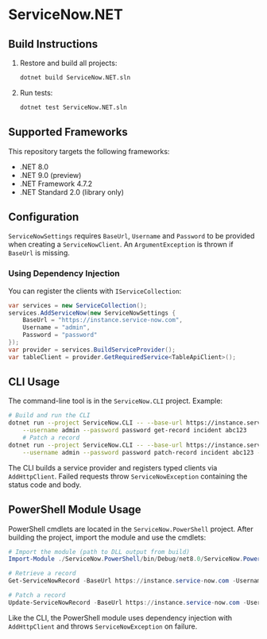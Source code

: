# ServiceNow.NET

## Build Instructions

1. Restore and build all projects:
   ```bash
   dotnet build ServiceNow.NET.sln
   ```
2. Run tests:
   ```bash
   dotnet test ServiceNow.NET.sln
   ```

## Supported Frameworks

This repository targets the following frameworks:
- .NET 8.0
- .NET 9.0 (preview)
- .NET Framework 4.7.2
- .NET Standard 2.0 (library only)

## Configuration

`ServiceNowSettings` requires `BaseUrl`, `Username` and `Password` to be provided when creating a `ServiceNowClient`.
An `ArgumentException` is thrown if `BaseUrl` is missing.

### Using Dependency Injection

You can register the clients with `IServiceCollection`:

```csharp
var services = new ServiceCollection();
services.AddServiceNow(new ServiceNowSettings {
    BaseUrl = "https://instance.service-now.com",
    Username = "admin",
    Password = "password"
});
var provider = services.BuildServiceProvider();
var tableClient = provider.GetRequiredService<TableApiClient>();
```

## CLI Usage

The command-line tool is in the `ServiceNow.CLI` project. Example:

```bash
# Build and run the CLI
dotnet run --project ServiceNow.CLI -- --base-url https://instance.service-now.com \
    --username admin --password password get-record incident abc123
    # Patch a record
dotnet run --project ServiceNow.CLI -- --base-url https://instance.service-now.com \
    --username admin --password password patch-record incident abc123 --data '{"state":"2"}'
```

The CLI builds a service provider and registers typed clients via `AddHttpClient`.
Failed requests throw `ServiceNowException` containing the status code and body.

## PowerShell Module Usage

PowerShell cmdlets are located in the `ServiceNow.PowerShell` project. After building the project, import the module and use the cmdlets:

```powershell
# Import the module (path to DLL output from build)
Import-Module ./ServiceNow.PowerShell/bin/Debug/net8.0/ServiceNow.PowerShell.dll

# Retrieve a record
Get-ServiceNowRecord -BaseUrl https://instance.service-now.com -Username admin -Password password -Table incident -SysId abc123

# Patch a record
Update-ServiceNowRecord -BaseUrl https://instance.service-now.com -Username admin -Password password -Table incident -SysId abc123 -Data '{"state":"2"}'
```

Like the CLI, the PowerShell module uses dependency injection with `AddHttpClient` and throws `ServiceNowException` on failure.
